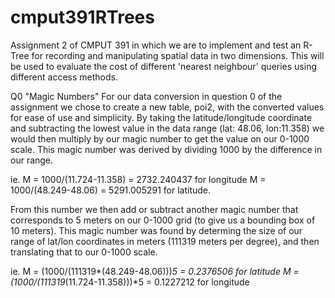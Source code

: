 # cmput391RTrees
Assignment 2 of CMPUT 391 in which we are to implement and test an R-Tree for recording and manipulating spatial data in two dimensions. This will be used to evaluate the cost of different 'nearest neighbour' queries using different access methods.

Q0 "Magic Numbers"
For our data conversion in question 0 of the assignment we chose to create a new table, poi2, with the converted values for ease of use and simplicity. By taking the latitude/longitude coordinate and subtracting the lowest value in the data range (lat: 48.06, lon:11.358) we would then multiply by our magic number to get the value on our 0-1000 scale. This magic number was derived by dividing 1000 by the difference in our range. 

ie. 
M = 1000/(11.724-11.358) = 2732.240437 for longitude 
M = 1000/(48.249-48.06) = 5291.005291 for latitude.

From this number we then add or subtract another magic number that corresponds to 5 meters on our 0-1000 grid (to give us a bounding box of 10 meters). This magic number was found by determing the size of our range of lat/lon coordinates in meters (111319 meters per degree), and then translating that to our 0-1000 scale.

ie.
M = (1000/(111319*(48.249-48.06)))*5 = 0.2376506 for latitude
M = (1000/(111319*(11.724-11.358)))*5 = 0.1227212 for longitude